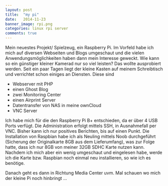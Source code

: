 ```yaml
---
layout: post
title:  "my pi"
date:   2014-11-23 
banner_image: rpi.png
categories: linux rpi server
comments: true
---
```

Mein neuestes Projekt/ Spielzeug, ein Raspberry Pi.
Im Vorfeld habe ich mich auf diversen Webseiten und Blogs umgeschaut und die vielen Anwendungsmöglichkeiten haben dann mein Interesse geweckt.
Wie kann so ein günstiger kleiner Kamerad nur so viel leisten? Das wollte ausprobiert werden.
Seit ein paar Tagen liegt der kleine Kasten auf meinem Schreibtisch und verrichtet schon einiges an Diensten. 
Diese sind

* Webserver mit PHP
* einen Ghost Blog
* zwei Monitoring Center
* einen Airprint Server
* Datentransfer von NAS in meine ownCloud
* VNC Server

Ich habe mich für die den Raspberry Pi B+ entschieden, da er über 4 USB Ports verfügt. 
Die Administration erfolgt mittels SSH, in Ausnahmefall per VNC. Bisher kann ich nur positives Berichten, bis auf einen Punkt. Die Installation von Raspbian habe ich als Neuling mittels Noob durchgeführt (Sicherung der Originalkarte 8GB aus dem Lieferumfang), was zur Folge hatte, dass ich nur 8GB von meiner 32GB SDHC Karte nutzen kann. 
Nachdem ich mich aber ein wenig umgeschaut und eingelesen habe, werde ich die Karte bzw. Raspbian noch einmal neu installieren, so wie ich es benötige.

Danach geht es dann in Richtung Media Center uvm.
Mal schauen wo mich der kleine Pi noch hinbringt ...